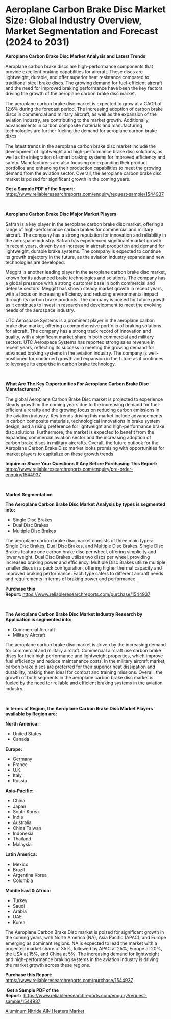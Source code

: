 <p><h1>Aeroplane Carbon Brake Disc Market Size: Global Industry Overview, Market Segmentation and Forecast (2024 to 2031)</h1></p><p><strong>Aeroplane Carbon Brake Disc Market Analysis and Latest Trends</strong></p>
<p><p>Aeroplane carbon brake discs are high-performance components that provide excellent braking capabilities for aircraft. These discs are lightweight, durable, and offer superior heat resistance compared to traditional steel brake discs. The growing demand for fuel-efficient aircraft and the need for improved braking performance have been the key factors driving the growth of the aeroplane carbon brake disc market.</p><p>The aeroplane carbon brake disc market is expected to grow at a CAGR of 12.6% during the forecast period. The increasing adoption of carbon brake discs in commercial and military aircraft, as well as the expansion of the aviation industry, are contributing to the market growth. Additionally, advancements in carbon composite materials and manufacturing technologies are further fueling the demand for aeroplane carbon brake discs.</p><p>The latest trends in the aeroplane carbon brake disc market include the development of lightweight and high-performance brake disc solutions, as well as the integration of smart braking systems for improved efficiency and safety. Manufacturers are also focusing on expanding their product portfolios and enhancing their production capabilities to meet the growing demand from the aviation sector. Overall, the aeroplane carbon brake disc market is poised for significant growth in the coming years.</p></p>
<p><strong>Get a Sample PDF of the Report:&nbsp;</strong> <a href="https://www.reliableresearchreports.com/enquiry/request-sample/1544937">https://www.reliableresearchreports.com/enquiry/request-sample/1544937</a></p>
<p>&nbsp;</p>
<p><strong>Aeroplane Carbon Brake Disc Major Market Players</strong></p>
<p><p>Safran is a key player in the aeroplane carbon brake disc market, offering a range of high-performance carbon brakes for commercial and military aircraft. The company has a strong reputation for innovation and reliability in the aerospace industry. Safran has experienced significant market growth in recent years, driven by an increase in aircraft production and demand for lightweight, durable brake systems. The company is expected to continue its growth trajectory in the future, as the aviation industry expands and new technologies are developed.</p><p>Meggitt is another leading player in the aeroplane carbon brake disc market, known for its advanced brake technologies and solutions. The company has a global presence with a strong customer base in both commercial and defense sectors. Meggitt has shown steady market growth in recent years, with a focus on increasing efficiency and reducing environmental impact through its carbon brake products. The company is poised for future growth as it continues to invest in research and development to meet the evolving needs of the aerospace industry.</p><p>UTC Aerospace Systems is a prominent player in the aeroplane carbon brake disc market, offering a comprehensive portfolio of braking solutions for aircraft. The company has a strong track record of innovation and quality, with a significant market share in both commercial and military sectors. UTC Aerospace Systems has reported strong sales revenue in recent years, reflecting its success in meeting the growing demand for advanced braking systems in the aviation industry. The company is well-positioned for continued growth and expansion in the future as it continues to leverage its expertise in carbon brake technology.</p></p>
<p>&nbsp;</p>
<p><strong>What Are The Key Opportunities For Aeroplane Carbon Brake Disc Manufacturers?</strong></p>
<p><p>The global Aeroplane Carbon Brake Disc market is projected to experience steady growth in the coming years due to the increasing demand for fuel-efficient aircrafts and the growing focus on reducing carbon emissions in the aviation industry. Key trends driving this market include advancements in carbon composite materials, technological innovations in brake system design, and a rising preference for lightweight and high-performance brake disc solutions. Furthermore, the market is expected to benefit from the expanding commercial aviation sector and the increasing adoption of carbon brake discs in military aircrafts. Overall, the future outlook for the Aeroplane Carbon Brake Disc market looks promising with opportunities for market players to capitalize on these growth trends.</p></p>
<p><strong>Inquire or Share Your Questions If Any Before Purchasing This Report:</strong> <a href="https://www.reliableresearchreports.com/enquiry/pre-order-enquiry/1544937">https://www.reliableresearchreports.com/enquiry/pre-order-enquiry/1544937</a></p>
<p>&nbsp;</p>
<p><strong>Market Segmentation</strong></p>
<p><strong>The Aeroplane Carbon Brake Disc Market Analysis by types is segmented into:</strong></p>
<p><ul><li>Single Disc Brakes</li><li>Dual Disc Brakes</li><li>Multiple Disc Brakes</li></ul></p>
<p><p>The aeroplane carbon brake disc market consists of three main types: Single Disc Brakes, Dual Disc Brakes, and Multiple Disc Brakes. Single Disc Brakes feature one carbon brake disc per wheel, offering simplicity and lower weight. Dual Disc Brakes utilize two discs per wheel, providing increased braking power and efficiency. Multiple Disc Brakes utilize multiple smaller discs in a pack configuration, offering higher thermal capacity and improved braking performance. Each type caters to different aircraft needs and requirements in terms of braking power and performance.</p></p>
<p><strong>Purchase this Report:&nbsp;</strong><a href="https://www.reliableresearchreports.com/purchase/1544937">https://www.reliableresearchreports.com/purchase/1544937</a></p>
<p>&nbsp;</p>
<p><strong>The Aeroplane Carbon Brake Disc Market Industry Research by Application is segmented into:</strong></p>
<p><ul><li>Commercial Aircraft</li><li>Military Aircraft</li></ul></p>
<p><p>The aeroplane carbon brake disc market is driven by the increasing demand for commercial and military aircraft. Commercial aircraft use carbon brake discs for their high performance and lightweight properties, which improve fuel efficiency and reduce maintenance costs. In the military aircraft market, carbon brake discs are preferred for their superior heat dissipation and durability, making them ideal for combat and training missions. Overall, the growth of both segments in the aeroplane carbon brake disc market is fueled by the need for reliable and efficient braking systems in the aviation industry.</p></p>
<p>&nbsp;</p>
<p><strong>In terms of Region, the Aeroplane Carbon Brake Disc Market Players available by Region are:</strong></p>
<p>
    <p> <strong> North America: </strong>
        <ul>
            <li>United States</li>
            <li>Canada</li>
        </ul>
        </p> 
    <p> <strong> Europe: </strong>
        <ul>
            <li>Germany</li>
            <li>France</li>
            <li>U.K.</li>
            <li>Italy</li>
            <li>Russia</li>
        </ul>
        </p> 
    <p> <strong> Asia-Pacific: </strong>
        <ul>
            <li>China</li>
            <li>Japan</li>
            <li>South Korea</li>
            <li>India</li>
            <li>Australia</li>
            <li>China Taiwan</li>
            <li>Indonesia</li>
            <li>Thailand</li>
            <li>Malaysia</li>
        </ul>
        </p> 
    <p> <strong> Latin America: </strong>
        <ul>
            <li>Mexico</li>
            <li>Brazil</li>
            <li>Argentina Korea</li>
            <li>Colombia</li>
        </ul>
        </p> 
    <p> <strong> Middle East & Africa: </strong>
        <ul>
            <li>Turkey</li>
            <li>Saudi</li>
            <li>Arabia</li>
            <li>UAE</li>
            <li>Korea</li>
        </ul>
    </p>
    </p>
<p><p>The Aeroplane Carbon Brake Disc market is poised for significant growth in the coming years, with North America (NA), Asia Pacific (APAC), and Europe emerging as dominant regions. NA is expected to lead the market with a projected market share of 35%, followed by APAC at 25%, Europe at 20%, the USA at 15%, and China at 5%. The increasing demand for lightweight and high-performance braking systems in the aviation industry is driving the market growth across these regions.</p></p>
<p><strong>Purchase this Report: </strong><a href="https://www.reliableresearchreports.com/purchase/1544937">https://www.reliableresearchreports.com/purchase/1544937</a></p>
<p>&nbsp;<strong>Get a Sample PDF of the Report:&nbsp;&nbsp;</strong><a href="https://www.reliableresearchreports.com/enquiry/request-sample/1544937">https://www.reliableresearchreports.com/enquiry/request-sample/1544937</a></p>
<p><strong></strong></p>
<p><p><a href="https://acidic-farm-354.notion.site/Aluminum-Nitride-AlN-Heaters-Market-Provides-a-Comprehensive-Analysis-Including-a-Macro-Overview-of--8c6ff0026a974a5aa3df0f6b2f286248">Aluminum Nitride AlN Heaters Market</a></p></p>